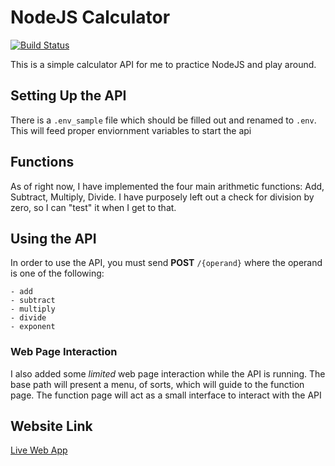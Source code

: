 NodeJS Calculator
==================

[![Build Status](https://travis-ci.org/srz2/nodejs-calculator.svg?branch=master)](https://travis-ci.org/srz2/nodejs-calculator)

This is a simple calculator API for me to practice NodeJS and play around.

## Setting Up the API
There is a `.env_sample` file which should be filled out and
renamed to `.env`. This will feed proper enviornment variables to
start the api

## Functions

As of right now, I have implemented the four main arithmetic functions: 
Add, Subtract, Multiply, Divide. I have purposely left out a check for 
division by zero, so I can "test" it when I get to that.

## Using the API

In order to use the API, you must send **POST** `/{operand}` where the
operand is one of the following:

    - add
    - subtract
    - multiply
    - divide
    - exponent

### Web Page Interaction

I also added some *limited* web page interaction while the API
is running. The base path will present a menu, of sorts, which
will guide to the function page. The function page will act as
a small interface to interact with the API

## Website Link

[Live Web App](https://srz2-calculator-api.herokuapp.com/)
